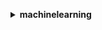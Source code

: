 **<details ><summary style="color:none;">machinelearning</summary><blockquote>**

- **<details><summary style="color:none;"><b><u>add-tags</b></u></summary><blockquote>**

  * **<p style="color:none;">--tags</p>**
  * **<p style="color:none;">--resource-id</p>**
  * **<p style="color:none;">--resource-type</p>**
  * **<p style="color:none;">--cli-input-json</p>**
  * **<p style="color:none;">--cli-input-yaml</p>**
  * **<p style="color:none;">--generate-cli-skeleton</p>**

  </br>

  <p style="color:red;">**Description**</p>

  </br>

  ## **Examples**

  ```bash

  ```
  ```json

  ```

  </br>

- **<details><summary style="color:none;"><b><u>create-batch-prediction</b></u></summary><blockquote>**

  * **<p style="color:none;">--batch-prediction-id</p>**
  * **<p style="color:none;">--batch-prediction-name</p>**
  * **<p style="color:none;">--ml-model-id</p>**
  * **<p style="color:none;">--batch-prediction-data-source-id</p>**
  * **<p style="color:none;">--output-uri</p>**
  * **<p style="color:none;">--cli-input-json</p>**
  * **<p style="color:none;">--cli-input-yaml</p>**
  * **<p style="color:none;">--generate-cli-skeleton</p>**

  </br>

  <p style="color:red;">**Description**</p>

  </br>

  ## **Examples**

  ```bash

  ```
  ```json

  ```

  </br>

- **<details><summary style="color:none;"><b><u>create-data-source-from-rds</b></u></summary><blockquote>**

  * **<p style="color:none;">--data-source-id</p>**
  * **<p style="color:none;">--data-source-name</p>**
  * **<p style="color:none;">--rds-data</p>**
  * **<p style="color:none;">--role-arn</p>**
  * **<p style="color:none;">--compute-statistics</p>**
  * **<p style="color:none;">--no-compute-statistics</p>**
  * **<p style="color:none;">--cli-input-json</p>**
  * **<p style="color:none;">--cli-input-yaml</p>**
  * **<p style="color:none;">--generate-cli-skeleton</p>**

  </br>

  <p style="color:red;">**Description**</p>

  </br>

  ## **Examples**

  ```bash

  ```
  ```json

  ```

  </br>

- **<details><summary style="color:none;"><b><u>create-data-source-from-redshift</b></u></summary><blockquote>**

  * **<p style="color:none;">--data-source-id</p>**
  * **<p style="color:none;">--data-source-name</p>**
  * **<p style="color:none;">--data-spec</p>**
  * **<p style="color:none;">--role-arn</p>**
  * **<p style="color:none;">--compute-statistics</p>**
  * **<p style="color:none;">--no-compute-statistics</p>**
  * **<p style="color:none;">--cli-input-json</p>**
  * **<p style="color:none;">--cli-input-yaml</p>**
  * **<p style="color:none;">--generate-cli-skeleton</p>**

  </br>

  <p style="color:red;">**Description**</p>

  </br>

  ## **Examples**

  ```bash

  ```
  ```json

  ```

  </br>

- **<details><summary style="color:none;"><b><u>create-data-source-from-s3</b></u></summary><blockquote>**

  * **<p style="color:none;">--data-source-id</p>**
  * **<p style="color:none;">--data-source-name</p>**
  * **<p style="color:none;">--data-spec</p>**
  * **<p style="color:none;">--compute-statistics</p>**
  * **<p style="color:none;">--no-compute-statistics</p>**
  * **<p style="color:none;">--cli-input-json</p>**
  * **<p style="color:none;">--cli-input-yaml</p>**
  * **<p style="color:none;">--generate-cli-skeleton</p>**

  </br>

  <p style="color:red;">**Description**</p>

  </br>

  ## **Examples**

  ```bash

  ```
  ```json

  ```

  </br>

- **<details><summary style="color:none;"><b><u>create-evaluation</b></u></summary><blockquote>**

  * **<p style="color:none;">--evaluation-id</p>**
  * **<p style="color:none;">--evaluation-name</p>**
  * **<p style="color:none;">--ml-model-id</p>**
  * **<p style="color:none;">--evaluation-data-source-id</p>**
  * **<p style="color:none;">--cli-input-json</p>**
  * **<p style="color:none;">--cli-input-yaml</p>**
  * **<p style="color:none;">--generate-cli-skeleton</p>**

  </br>

  <p style="color:red;">**Description**</p>

  </br>

  ## **Examples**

  ```bash

  ```
  ```json

  ```

  </br>

- **<details><summary style="color:none;"><b><u>create-ml-model</b></u></summary><blockquote>**

  * **<p style="color:none;">--ml-model-id</p>**
  * **<p style="color:none;">--ml-model-name</p>**
  * **<p style="color:none;">--ml-model-type</p>**
  * **<p style="color:none;">--parameters</p>**
  * **<p style="color:none;">--training-data-source-id</p>**
  * **<p style="color:none;">--recipe</p>**
  * **<p style="color:none;">--recipe-uri</p>**
  * **<p style="color:none;">--cli-input-json</p>**
  * **<p style="color:none;">--cli-input-yaml</p>**
  * **<p style="color:none;">--generate-cli-skeleton</p>**

  </br>

  <p style="color:red;">**Description**</p>

  </br>

  ## **Examples**

  ```bash

  ```
  ```json

  ```

  </br>

- **<details><summary style="color:none;"><b><u>create-realtime-endpoint</b></u></summary><blockquote>**

  * **<p style="color:none;">--ml-model-id</p>**
  * **<p style="color:none;">--cli-input-json</p>**
  * **<p style="color:none;">--cli-input-yaml</p>**
  * **<p style="color:none;">--generate-cli-skeleton</p>**

  </br>

  <p style="color:red;">**Description**</p>

  </br>

  ## **Examples**

  ```bash

  ```
  ```json

  ```

  </br>

- **<details><summary style="color:none;"><b><u>delete-batch-prediction</b></u></summary><blockquote>**

  * **<p style="color:none;">--batch-prediction-id</p>**
  * **<p style="color:none;">--cli-input-json</p>**
  * **<p style="color:none;">--cli-input-yaml</p>**
  * **<p style="color:none;">--generate-cli-skeleton</p>**

  </br>

  <p style="color:red;">**Description**</p>

  </br>

  ## **Examples**

  ```bash

  ```
  ```json

  ```

  </br>

- **<details><summary style="color:none;"><b><u>delete-data-source</b></u></summary><blockquote>**

  * **<p style="color:none;">--data-source-id</p>**
  * **<p style="color:none;">--cli-input-json</p>**
  * **<p style="color:none;">--cli-input-yaml</p>**
  * **<p style="color:none;">--generate-cli-skeleton</p>**

  </br>

  <p style="color:red;">**Description**</p>

  </br>

  ## **Examples**

  ```bash

  ```
  ```json

  ```

  </br>

- **<details><summary style="color:none;"><b><u>delete-evaluation</b></u></summary><blockquote>**

  * **<p style="color:none;">--evaluation-id</p>**
  * **<p style="color:none;">--cli-input-json</p>**
  * **<p style="color:none;">--cli-input-yaml</p>**
  * **<p style="color:none;">--generate-cli-skeleton</p>**

  </br>

  <p style="color:red;">**Description**</p>

  </br>

  ## **Examples**

  ```bash

  ```
  ```json

  ```

  </br>

- **<details><summary style="color:none;"><b><u>delete-ml-model</b></u></summary><blockquote>**

  * **<p style="color:none;">--ml-model-id</p>**
  * **<p style="color:none;">--cli-input-json</p>**
  * **<p style="color:none;">--cli-input-yaml</p>**
  * **<p style="color:none;">--generate-cli-skeleton</p>**

  </br>

  <p style="color:red;">**Description**</p>

  </br>

  ## **Examples**

  ```bash

  ```
  ```json

  ```

  </br>

- **<details><summary style="color:none;"><b><u>delete-realtime-endpoint</b></u></summary><blockquote>**

  * **<p style="color:none;">--ml-model-id</p>**
  * **<p style="color:none;">--cli-input-json</p>**
  * **<p style="color:none;">--cli-input-yaml</p>**
  * **<p style="color:none;">--generate-cli-skeleton</p>**

  </br>

  <p style="color:red;">**Description**</p>

  </br>

  ## **Examples**

  ```bash

  ```
  ```json

  ```

  </br>

- **<details><summary style="color:none;"><b><u>delete-tags</b></u></summary><blockquote>**

  * **<p style="color:none;">--tag-keys</p>**
  * **<p style="color:none;">--resource-id</p>**
  * **<p style="color:none;">--resource-type</p>**
  * **<p style="color:none;">--cli-input-json</p>**
  * **<p style="color:none;">--cli-input-yaml</p>**
  * **<p style="color:none;">--generate-cli-skeleton</p>**

  </br>

  <p style="color:red;">**Description**</p>

  </br>

  ## **Examples**

  ```bash

  ```
  ```json

  ```

  </br>

- **<details><summary style="color:none;"><b><u>describe-batch-predictions</b></u></summary><blockquote>**

  * **<p style="color:none;">--filter-variable</p>**
  * **<p style="color:none;">--eq</p>**
  * **<p style="color:none;">--gt</p>**
  * **<p style="color:none;">--lt</p>**
  * **<p style="color:none;">--ge</p>**
  * **<p style="color:none;">--le</p>**
  * **<p style="color:none;">--ne</p>**
  * **<p style="color:none;">--prefix</p>**
  * **<p style="color:none;">--sort-order</p>**
  * **<p style="color:none;">--cli-input-json</p>**
  * **<p style="color:none;">--cli-input-yaml</p>**
  * **<p style="color:none;">--starting-token</p>**
  * **<p style="color:none;">--page-size</p>**
  * **<p style="color:none;">--max-items</p>**
  * **<p style="color:none;">--generate-cli-skeleton</p>**

  </br>

  <p style="color:red;">**Description**</p>

  </br>

  ## **Examples**

  ```bash

  ```
  ```json

  ```

  </br>

- **<details><summary style="color:none;"><b><u>describe-data-sources</b></u></summary><blockquote>**

  * **<p style="color:none;">--filter-variable</p>**
  * **<p style="color:none;">--eq</p>**
  * **<p style="color:none;">--gt</p>**
  * **<p style="color:none;">--lt</p>**
  * **<p style="color:none;">--ge</p>**
  * **<p style="color:none;">--le</p>**
  * **<p style="color:none;">--ne</p>**
  * **<p style="color:none;">--prefix</p>**
  * **<p style="color:none;">--sort-order</p>**
  * **<p style="color:none;">--cli-input-json</p>**
  * **<p style="color:none;">--cli-input-yaml</p>**
  * **<p style="color:none;">--starting-token</p>**
  * **<p style="color:none;">--page-size</p>**
  * **<p style="color:none;">--max-items</p>**
  * **<p style="color:none;">--generate-cli-skeleton</p>**

  </br>

  <p style="color:red;">**Description**</p>

  </br>

  ## **Examples**

  ```bash

  ```
  ```json

  ```

  </br>

- **<details><summary style="color:none;"><b><u>describe-evaluations</b></u></summary><blockquote>**

  * **<p style="color:none;">--filter-variable</p>**
  * **<p style="color:none;">--eq</p>**
  * **<p style="color:none;">--gt</p>**
  * **<p style="color:none;">--lt</p>**
  * **<p style="color:none;">--ge</p>**
  * **<p style="color:none;">--le</p>**
  * **<p style="color:none;">--ne</p>**
  * **<p style="color:none;">--prefix</p>**
  * **<p style="color:none;">--sort-order</p>**
  * **<p style="color:none;">--cli-input-json</p>**
  * **<p style="color:none;">--cli-input-yaml</p>**
  * **<p style="color:none;">--starting-token</p>**
  * **<p style="color:none;">--page-size</p>**
  * **<p style="color:none;">--max-items</p>**
  * **<p style="color:none;">--generate-cli-skeleton</p>**

  </br>

  <p style="color:red;">**Description**</p>

  </br>

  ## **Examples**

  ```bash

  ```
  ```json

  ```

  </br>

- **<details><summary style="color:none;"><b><u>describe-ml-models</b></u></summary><blockquote>**

  * **<p style="color:none;">--filter-variable</p>**
  * **<p style="color:none;">--eq</p>**
  * **<p style="color:none;">--gt</p>**
  * **<p style="color:none;">--lt</p>**
  * **<p style="color:none;">--ge</p>**
  * **<p style="color:none;">--le</p>**
  * **<p style="color:none;">--ne</p>**
  * **<p style="color:none;">--prefix</p>**
  * **<p style="color:none;">--sort-order</p>**
  * **<p style="color:none;">--cli-input-json</p>**
  * **<p style="color:none;">--cli-input-yaml</p>**
  * **<p style="color:none;">--starting-token</p>**
  * **<p style="color:none;">--page-size</p>**
  * **<p style="color:none;">--max-items</p>**
  * **<p style="color:none;">--generate-cli-skeleton</p>**

  </br>

  <p style="color:red;">**Description**</p>

  </br>

  ## **Examples**

  ```bash

  ```
  ```json

  ```

  </br>

- **<details><summary style="color:none;"><b><u>describe-tags</b></u></summary><blockquote>**

  * **<p style="color:none;">--resource-id</p>**
  * **<p style="color:none;">--resource-type</p>**
  * **<p style="color:none;">--cli-input-json</p>**
  * **<p style="color:none;">--cli-input-yaml</p>**
  * **<p style="color:none;">--generate-cli-skeleton</p>**

  </br>

  <p style="color:red;">**Description**</p>

  </br>

  ## **Examples**

  ```bash

  ```
  ```json

  ```

  </br>

- **<details><summary style="color:none;"><b><u>get-batch-prediction</b></u></summary><blockquote>**

  * **<p style="color:none;">--batch-prediction-id</p>**
  * **<p style="color:none;">--cli-input-json</p>**
  * **<p style="color:none;">--cli-input-yaml</p>**
  * **<p style="color:none;">--generate-cli-skeleton</p>**

  </br>

  <p style="color:red;">**Description**</p>

  </br>

  ## **Examples**

  ```bash

  ```
  ```json

  ```

  </br>

- **<details><summary style="color:none;"><b><u>get-data-source</b></u></summary><blockquote>**

  * **<p style="color:none;">--data-source-id</p>**
  * **<p style="color:none;">--verbose</p>**
  * **<p style="color:none;">--no-verbose</p>**
  * **<p style="color:none;">--cli-input-json</p>**
  * **<p style="color:none;">--cli-input-yaml</p>**
  * **<p style="color:none;">--generate-cli-skeleton</p>**

  </br>

  <p style="color:red;">**Description**</p>

  </br>

  ## **Examples**

  ```bash

  ```
  ```json

  ```

  </br>

- **<details><summary style="color:none;"><b><u>get-evaluation</b></u></summary><blockquote>**

  * **<p style="color:none;">--evaluation-id</p>**
  * **<p style="color:none;">--cli-input-json</p>**
  * **<p style="color:none;">--cli-input-yaml</p>**
  * **<p style="color:none;">--generate-cli-skeleton</p>**

  </br>

  <p style="color:red;">**Description**</p>

  </br>

  ## **Examples**

  ```bash

  ```
  ```json

  ```

  </br>

- **<details><summary style="color:none;"><b><u>get-ml-model</b></u></summary><blockquote>**

  * **<p style="color:none;">--ml-model-id</p>**
  * **<p style="color:none;">--verbose</p>**
  * **<p style="color:none;">--no-verbose</p>**
  * **<p style="color:none;">--cli-input-json</p>**
  * **<p style="color:none;">--cli-input-yaml</p>**
  * **<p style="color:none;">--generate-cli-skeleton</p>**

  </br>

  <p style="color:red;">**Description**</p>

  </br>

  ## **Examples**

  ```bash

  ```
  ```json

  ```

  </br>

- **<details><summary style="color:none;"><b><u>help</b></u></summary><blockquote>**

  * **<p style="color:none;"></p>**

  </br>

  <p style="color:red;">**Description**</p>

  </br>

  ## **Examples**

  ```bash

  ```
  ```json

  ```

  </br>

- **<details><summary style="color:none;"><b><u>predict</b></u></summary><blockquote>**

  * **<p style="color:none;">--ml-model-id</p>**
  * **<p style="color:none;">--record</p>**
  * **<p style="color:none;">--predict-endpoint</p>**
  * **<p style="color:none;">--cli-input-json</p>**
  * **<p style="color:none;">--cli-input-yaml</p>**
  * **<p style="color:none;">--generate-cli-skeleton</p>**

  </br>

  <p style="color:red;">**Description**</p>

  </br>

  ## **Examples**

  ```bash

  ```
  ```json

  ```

  </br>

- **<details><summary style="color:none;"><b><u>update-batch-prediction</b></u></summary><blockquote>**

  * **<p style="color:none;">--batch-prediction-id</p>**
  * **<p style="color:none;">--batch-prediction-name</p>**
  * **<p style="color:none;">--cli-input-json</p>**
  * **<p style="color:none;">--cli-input-yaml</p>**
  * **<p style="color:none;">--generate-cli-skeleton</p>**

  </br>

  <p style="color:red;">**Description**</p>

  </br>

  ## **Examples**

  ```bash

  ```
  ```json

  ```

  </br>

- **<details><summary style="color:none;"><b><u>update-data-source</b></u></summary><blockquote>**

  * **<p style="color:none;">--data-source-id</p>**
  * **<p style="color:none;">--data-source-name</p>**
  * **<p style="color:none;">--cli-input-json</p>**
  * **<p style="color:none;">--cli-input-yaml</p>**
  * **<p style="color:none;">--generate-cli-skeleton</p>**

  </br>

  <p style="color:red;">**Description**</p>

  </br>

  ## **Examples**

  ```bash

  ```
  ```json

  ```

  </br>

- **<details><summary style="color:none;"><b><u>update-evaluation</b></u></summary><blockquote>**

  * **<p style="color:none;">--evaluation-id</p>**
  * **<p style="color:none;">--evaluation-name</p>**
  * **<p style="color:none;">--cli-input-json</p>**
  * **<p style="color:none;">--cli-input-yaml</p>**
  * **<p style="color:none;">--generate-cli-skeleton</p>**

  </br>

  <p style="color:red;">**Description**</p>

  </br>

  ## **Examples**

  ```bash

  ```
  ```json

  ```

  </br>

- **<details><summary style="color:none;"><b><u>update-ml-model</b></u></summary><blockquote>**

  * **<p style="color:none;">--ml-model-id</p>**
  * **<p style="color:none;">--ml-model-name</p>**
  * **<p style="color:none;">--score-threshold</p>**
  * **<p style="color:none;">--cli-input-json</p>**
  * **<p style="color:none;">--cli-input-yaml</p>**
  * **<p style="color:none;">--generate-cli-skeleton</p>**

  </br>

  <p style="color:red;">**Description**</p>

  </br>

  ## **Examples**

  ```bash

  ```
  ```json

  ```

  </br>

- **<details><summary style="color:none;"><b><u>wait</b></u></summary><blockquote>**

  * **<p style="color:none;"></p>**

  </br>

  <p style="color:red;">**Description**</p>

  </br>

  ## **Examples**

  ```bash

  ```
  ```json

  ```

  </br>

</blockquote></details>
</blockquote></details>
</blockquote></details>
</blockquote></details>
</blockquote></details>
</blockquote></details>
</blockquote></details>
</blockquote></details>
</blockquote></details>
</blockquote></details>
</blockquote></details>
</blockquote></details>
</blockquote></details>
</blockquote></details>
</blockquote></details>
</blockquote></details>
</blockquote></details>
</blockquote></details>
</blockquote></details>
</blockquote></details>
</blockquote></details>
</blockquote></details>
</blockquote></details>
</blockquote></details>
</blockquote></details>
</blockquote></details>
</blockquote></details>
</blockquote></details>
</blockquote></details>
</blockquote></details>
</blockquote></details>
